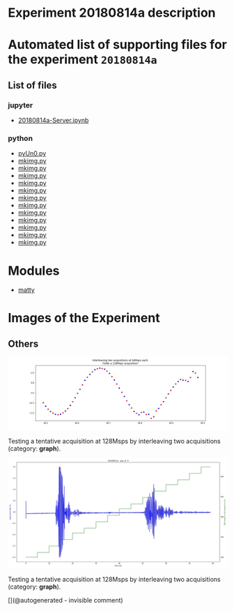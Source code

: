 # Experiment 20180814a description





# Automated list of supporting files for the __experiment `20180814a`__

## List of files

### jupyter

* [20180814a-Server.ipynb](/matty/20180814a/20180814a-Server.ipynb)


### python

* [pyUn0.py](/matty/20180814a/pyUn0.py)
* [mkimg.py](/matty/20180814a/mkimg.py)
* [mkimg.py](/include/images/kretz-ar3-4-5b/mkimg.py)
* [mkimg.py](/include/bard/images/mkimg.py)
* [mkimg.py](/include/images/sw45b/mkimg.py)
* [mkimg.py](/include/images/13avril2020/diasonics_tr/mkimg.py)
* [mkimg.py](/include/images/kretzaw145ba/20180811a/mkimg.py)
* [mkimg.py](/include/images/hp2121/20181011a/mkimg.py)
* [mkimg.py](/include/images/13avril2020/adrus/mkimg.py)
* [mkimg.py](/include/images/kretzaw145ba/mkimg.py)
* [mkimg.py](/include/images/hp2121/20181013a/mkimg.py)
* [mkimg.py](/include/images/13avril2020/sw45b/mkimg.py)
* [mkimg.py](/include/images/724A/mkimg.py)





# Modules

* [matty](/matty/)




# Images of the Experiment

## Others

![](/matty/20180814a/128Msps_20180813a-9-fft.jpg)

Testing a tentative acquisition at 128Msps by interleaving two acquisitions (category: __graph__).

![](/matty/20180814a/images/20180813a-9.jpg)

Testing a tentative acquisition at 128Msps by interleaving two acquisitions (category: __graph__).










[](@autogenerated - invisible comment)